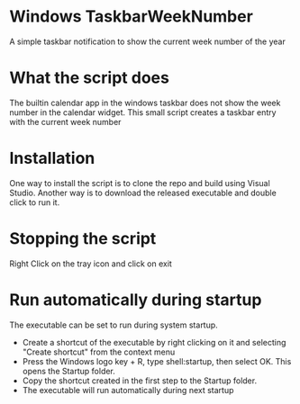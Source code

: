 # Windows TaskbarWeekNumber
A simple taskbar notification to show the current week number of the year

# What the script does
The builtin calendar app in the windows taskbar does not show the week number in the calendar widget.
This small script creates a taskbar entry with the current week number

# Installation
One way to install the script is to clone the repo and build using Visual Studio.
Another way is to download the released executable and double click to run it.

# Stopping the script
Right Click on the tray icon and click on exit

# Run automatically during startup
The executable can be set to run during system startup.
 - Create a shortcut of the executable by right clicking on it and selecting "Create shortcut" from the context menu
 - Press the Windows logo key + R, type shell:startup, then select OK. This opens the Startup folder.
 - Copy the shortcut created in the first step to the Startup folder.
 - The executable will run automatically during next startup

